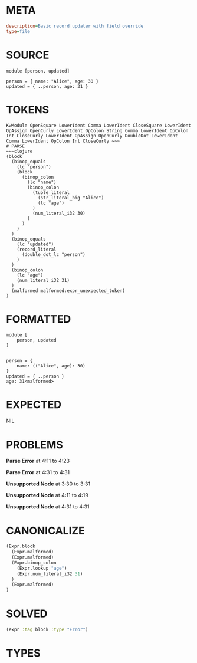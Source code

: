 # META
~~~ini
description=Basic record updater with field override
type=file
~~~
# SOURCE
~~~roc
module [person, updated]

person = { name: "Alice", age: 30 }
updated = { ..person, age: 31 }
~~~
# TOKENS
~~~text
KwModule OpenSquare LowerIdent Comma LowerIdent CloseSquare LowerIdent OpAssign OpenCurly LowerIdent OpColon String Comma LowerIdent OpColon Int CloseCurly LowerIdent OpAssign OpenCurly DoubleDot LowerIdent Comma LowerIdent OpColon Int CloseCurly ~~~
# PARSE
~~~clojure
(block
  (binop_equals
    (lc "person")
    (block
      (binop_colon
        (lc "name")
        (binop_colon
          (tuple_literal
            (str_literal_big "Alice")
            (lc "age")
          )
          (num_literal_i32 30)
        )
      )
    )
  )
  (binop_equals
    (lc "updated")
    (record_literal
      (double_dot_lc "person")
    )
  )
  (binop_colon
    (lc "age")
    (num_literal_i32 31)
  )
  (malformed malformed:expr_unexpected_token)
)
~~~
# FORMATTED
~~~roc
module [
	person, updated
]


person = {
	name: (("Alice", age): 30)
}
updated = { ..person }
age: 31<malformed>
~~~
# EXPECTED
NIL
# PROBLEMS
**Parse Error**
at 4:11 to 4:23

**Parse Error**
at 4:31 to 4:31

**Unsupported Node**
at 3:30 to 3:31

**Unsupported Node**
at 4:11 to 4:19

**Unsupported Node**
at 4:31 to 4:31

# CANONICALIZE
~~~clojure
(Expr.block
  (Expr.malformed)
  (Expr.malformed)
  (Expr.binop_colon
    (Expr.lookup "age")
    (Expr.num_literal_i32 31)
  )
  (Expr.malformed)
)
~~~
# SOLVED
~~~clojure
(expr :tag block :type "Error")
~~~
# TYPES
~~~roc
~~~
